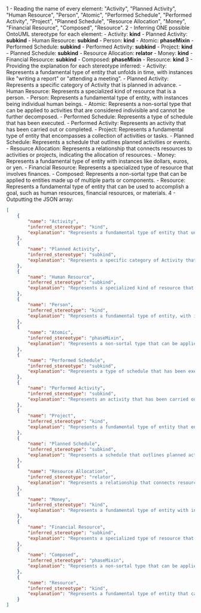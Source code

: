 1 - Reading the name of every element: "Activity", "Planned Activity", "Human Resource", "Person", "Atomic", "Performed Schedule", "Performed Activity", "Project", "Planned Schedule", "Resource Allocation", "Money", "Financial Resource", "Composed", "Resource".
2 - Inferring ONE possible OntoUML stereotype for each element:
    - Activity: **kind**
    - Planned Activity: **subkind**
    - Human Resource: **subkind**
    - Person: **kind**
    - Atomic: **phaseMixin**
    - Performed Schedule: **subkind**
    - Performed Activity: **subkind**
    - Project: **kind**
    - Planned Schedule: **subkind**
    - Resource Allocation: **relator**
    - Money: **kind**
    - Financial Resource: **subkind**
    - Composed: **phaseMixin**
    - Resource: **kind**
3 - Providing the explanation for each stereotype inferred:
    - Activity: Represents a fundamental type of entity that unfolds in time, with instances like "writing a report" or "attending a meeting”.
    - Planned Activity: Represents a specific category of Activity that is planned in advance.
    - Human Resource: Represents a specialized kind of resource that is a person.
    - Person: Represents a fundamental type of entity, with instances being individual human beings.
    - Atomic: Represents a non-sortal type that can be applied to activities that are considered indivisible and cannot be further decomposed.
    - Performed Schedule: Represents a type of schedule that has been executed.
    - Performed Activity: Represents an activity that has been carried out or completed.
    - Project: Represents a fundamental type of entity that encompasses a collection of activities or tasks.
    - Planned Schedule: Represents a schedule that outlines planned activities or events.
    - Resource Allocation: Represents a relationship that connects resources to activities or projects, indicating the allocation of resources.
    - Money: Represents a fundamental type of entity with instances like dollars, euros, or yen.
    - Financial Resource: Represents a specialized type of resource that involves finances.
    - Composed: Represents a non-sortal type that can be applied to entities made up of multiple parts or components.
    - Resource: Represents a fundamental type of entity that can be used to accomplish a goal, such as human resources, financial resources, or materials.
4 - Outputting the JSON array:
```json
[
    {
        "name": "Activity",
        "inferred_stereotype": "kind",
        "explanation": "Represents a fundamental type of entity that unfolds in time, with instances like 'writing a report' or 'attending a meeting'."
    },
    {
        "name": "Planned Activity",
        "inferred_stereotype": "subkind",
        "explanation": "Represents a specific category of Activity that is planned in advance."
    },
    {
        "name": "Human Resource",
        "inferred_stereotype": "subkind",
        "explanation": "Represents a specialized kind of resource that is a person."
    },
    {
        "name": "Person",
        "inferred_stereotype": "kind",
        "explanation": "Represents a fundamental type of entity, with instances being individual human beings."
    },
    {
        "name": "Atomic",
        "inferred_stereotype": "phaseMixin",
        "explanation": "Represents a non-sortal type that can be applied to activities that are considered indivisible and cannot be further decomposed."
    },
    {
        "name": "Performed Schedule",
        "inferred_stereotype": "subkind",
        "explanation": "Represents a type of schedule that has been executed."
    },
    {
        "name": "Performed Activity",
        "inferred_stereotype": "subkind",
        "explanation": "Represents an activity that has been carried out or completed."
    },
    {
        "name": "Project",
        "inferred_stereotype": "kind",
        "explanation": "Represents a fundamental type of entity that encompasses a collection of activities or tasks."
    },
    {
        "name": "Planned Schedule",
        "inferred_stereotype": "subkind",
        "explanation": "Represents a schedule that outlines planned activities or events."
    },
    {
        "name": "Resource Allocation",
        "inferred_stereotype": "relator",
        "explanation": "Represents a relationship that connects resources to activities or projects, indicating the allocation of resources."
    },
    {
        "name": "Money",
        "inferred_stereotype": "kind",
        "explanation": "Represents a fundamental type of entity with instances like dollars, euros, or yen."
    },
    {
        "name": "Financial Resource",
        "inferred_stereotype": "subkind",
        "explanation": "Represents a specialized type of resource that involves finances."
    },
    {
        "name": "Composed",
        "inferred_stereotype": "phaseMixin",
        "explanation": "Represents a non-sortal type that can be applied to entities made up of multiple parts or components."
    },
    {
        "name": "Resource",
        "inferred_stereotype": "kind",
        "explanation": "Represents a fundamental type of entity that can be used to accomplish a goal, such as human resources, financial resources, or materials."
    }
]
```